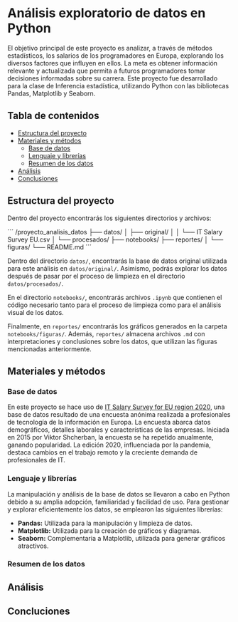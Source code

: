# Análisis exploratorio de datos en Python

El objetivo principal de este proyecto es analizar, a través de métodos estadísticos, los salarios de los programadores en Europa, explorando los diversos factores que influyen en ellos. La meta es obtener información relevante y actualizada que permita a futuros programadores tomar decisiones informadas sobre su carrera. Este proyecto fue desarrollado para la clase de Inferencia estadística, utilizando Python con las bibliotecas Pandas, Matplotlib y Seaborn.

## Tabla de contenidos

- [Estructura del proyecto](#estructura-del-proyecto)
- [Materiales y métodos](#materiales-y-métodos)
  - [Base de datos](#base-de-datos)
  - [Lenguaje y librerías](#lenguaje-y-librerías)
  - [Resumen de los datos](#resumen-de-los-datos)
- [Análisis](#análisis)
- [Conclusiones](#conclusiones)

## Estructura del proyecto

Dentro del proyecto encontrarás los siguientes directorios y archivos:

´´´
/proyecto_analisis_datos
├── datos/
│   ├── original/
│   │   └── IT Salary Survey EU.csv
│   └── procesados/
├── notebooks/
├── reportes/
│   └── figuras/
└── README.md
´´´

Dentro del directorio `datos/`, encontrarás la base de datos original utilizada para este análisis en `datos/original/`. Asimismo, podrás explorar los datos después de pasar por el proceso de limpieza en el directorio `datos/procesados/`.

En el directorio `notebooks/`, encontrarás archivos `.ipynb` que contienen el código necesario tanto para el proceso de limpieza como para el análisis visual de los datos.

Finalmente, en `reportes/` encontrarás los gráficos generados en la carpeta `notebooks/figuras/`. Además, `reportes/` almacena archivos `.md` con interpretaciones y conclusiones sobre los datos, que utilizan las figuras mencionadas anteriormente.


## Materiales y métodos

### Base de datos

En este proyecto se hace uso de  [IT Salary Survey for EU region 2020](https://www.kaggle.com/datasets/parulpandey/2020-it-salary-survey-for-eu-region), una base de datos resultado de una encuesta anónima realizada a profesionales de tecnología de la información en Europa. La encuesta abarca datos demográficos, detalles laborales y características de las empresas. Iniciada en 2015 por Viktor Shcherban, la encuesta se ha repetido anualmente, ganando popularidad. La edición 2020, influenciada por la pandemia, destaca cambios en el trabajo remoto y la creciente demanda de profesionales de IT.

### Lenguaje y librerías

La manipulación y análisis de la base de datos se llevaron a cabo en Python debido a su amplia adopción, familiaridad y facilidad de uso. Para gestionar y explorar eficientemente los datos, se emplearon las siguientes librerías:

- **Pandas:** Utilizada para la manipulación y limpieza de datos.
- **Matplotlib:** Utilizada para la creación de gráficos y diagramas.
- **Seaborn:** Complementaria a Matplotlib, utilizada para generar gráficos atractivos.

### Resumen de los datos 

## Análisis

## Concluciones